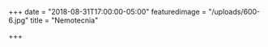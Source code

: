 +++
date = "2018-08-31T17:00:00-05:00"
featuredimage = "/uploads/600-6.jpg"
title = "Nemotecnia"

+++
